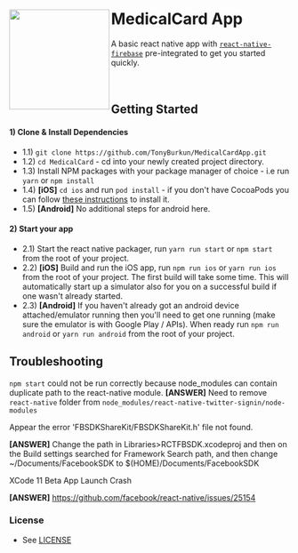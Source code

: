 # MedicalCard App <img align="left" src="https://firebasestorage.googleapis.com/v0/b/medicalcard-30ec0.appspot.com/o/project-logo%2Fheart.png?alt=media&token=1f3df019-eadb-45e9-8d24-fe802d0fa664" width="180px">




A basic react native app with [`react-native-firebase`](https://github.com/invertase/react-native-firebase) pre-integrated  to get you started quickly.
<br/>
<br/>
<br/>


## Getting Started  


#### 1) Clone & Install Dependencies

- 1.1) `git clone https://github.com/TonyBurkun/MedicalCardApp.git`
- 1.2) `cd MedicalCard` - cd into your newly created project directory.
- 1.3) Install NPM packages with your package manager of choice - i.e run `yarn` or `npm install`
- 1.4) **[iOS]** `cd ios` and run `pod install` - if you don't have CocoaPods you can follow [these instructions](https://guides.cocoapods.org/using/getting-started.html#getting-started) to install it.
- 1.5) **[Android]** No additional steps for android here.


  
#### 2) Start your app

- 2.1) Start the react native packager, run `yarn run start` or `npm start` from the root of your project.
- 2.2) **[iOS]** Build and run the iOS app, run `npm run ios` or `yarn run ios` from the root of your project. The first build will take some time. This will automatically start up a simulator also for you on a successful build if one wasn't already started.
- 2.3) **[Android]** If you haven't already got an android device attached/emulator running then you'll need to get one running (make sure the emulator is with Google Play / APIs). When ready run `npm run android` or `yarn run android` from the root of your project.

  


## Troubleshooting

`npm start` could not be run correctly because node_modules can contain duplicate path to the react-native module.
**[ANSWER]** Need to remove `react-native` folder from `node_modules/react-native-twitter-signin/node-modules`

Appear the error 'FBSDKShareKit/FBSDKShareKit.h' file not found.

**[ANSWER]** Change the path in Libraries>RCTFBSDK.xcodeproj and then on the Build settings searched for Framework Search path, and then change ~/Documents/FacebookSDK to $(HOME)/Documents/FacebookSDK

XCode 11 Beta App Launch Crash

**[ANSWER]** https://github.com/facebook/react-native/issues/25154

### License

- See [LICENSE](/LICENSE)
